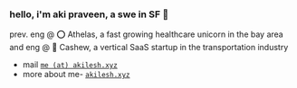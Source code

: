 ### hello, i'm aki praveen, a swe in SF 🌉
prev. eng @ ⭕️ Athelas, a fast growing healthcare unicorn in the bay area and eng @ 🚚 Cashew, a vertical SaaS startup in the transportation industry

* mail [`me (at) akilesh.xyz`](me@akilesh.xyz)
* more about me- [`akilesh.xyz`](https://akilesh.xyz)
